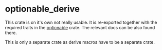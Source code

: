 # optionable_derive

This crate is on it's own not really usable. It is re-exported together with the required
traits in the [optionable](//crates.io/crates/optionable) crate. The relevant docs can be also found there.

This is only a separate crate as derive macros have to be a separate crate.